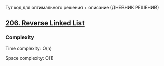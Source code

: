 Тут код для оптимального решения + описание (ДНЕВНИК РЕШЕНИЙ)
## [206. Reverse Linked List](https://leetcode.com/problems/reverse-linked-list/description/)

### Complexity
Time complexity: O(n)

Space complexity: O(1)